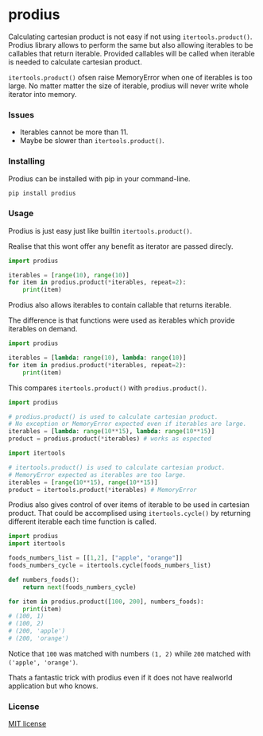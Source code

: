# prodius
Calculating cartesian product is not easy if not using `itertools.product()`.
Prodius library allows to perform the same but also allowing iterables to
be callables that return iterable. Provided callables will be called when
iterable is needed to calculate cartesian product.

`itertools.product()` ofsen raise MemoryError when one of iterables is too
large. No matter matter the size of iterable, prodius will never write 
whole iterator into memory.

### Issues
- Iterables cannot be more than 11.
- Maybe be slower than `itertools.product()`.

### Installing
Prodius can be installed with pip in your command-line.
```bash
pip install prodius
```

### Usage
Prodius is just easy just like builtin `itertools.product()`.

Realise that this wont offer any benefit as iterator are passed direcly.
```python
import prodius

iterables = [range(10), range(10)]
for item in prodius.product(*iterables, repeat=2):
    print(item)
```


Prodius also allows iterables to contain callable that returns iterable.

The difference is that functions were used as iterables which provide
iterables on demand.
```python
import prodius

iterables = [lambda: range(10), lambda: range(10)]
for item in prodius.product(*iterables, repeat=2):
    print(item)
```

This compares `itertools.product()` with `prodius.product()`.
```python
import prodius

# prodius.product() is used to calculate cartesian product.
# No exception or MemoryError expected even if iterables are large.
iterables = [lambda: range(10**15), lambda: range(10**15)]
product = prodius.product(*iterables) # works as espected
```
```python
import itertools

# itertools.product() is used to calculate cartesian product.
# MemoryError expected as iterables are too large.
iterables = [range(10**15), range(10**15)]
product = itertools.product(*iterables) # MemoryError
```

Prodius also gives control of over items of iterable to be used in cartesian
product. That could be accomplised using `itertools.cycle()` by returning
different iterable each time function is called.
```python
import prodius
import itertools

foods_numbers_list = [[1,2], ["apple", "orange"]]
foods_numbers_cycle = itertools.cycle(foods_numbers_list)

def numbers_foods():
    return next(foods_numbers_cycle)

for item in prodius.product([100, 200], numbers_foods):
    print(item)
# (100, 1)
# (100, 2)
# (200, 'apple')
# (200, 'orange')
```
Notice that `100` was matched with numbers `(1, 2)` while `200` matched with
`('apple', 'orange')`. 

Thats a fantastic trick with prodius even if it does not have realworld 
application but who knows.

### License
[MIT license](https://github.com/sekgobela-kevin/prodius/blob/main/LICENSE)
